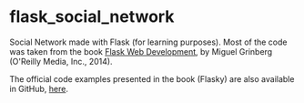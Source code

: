 # flask_social_network

Social Network made with Flask (for learning purposes). Most of the code was taken from the book [Flask Web Development](http://shop.oreilly.com/product/0636920031116.do), by Miguel Grinberg (O'Reilly Media, Inc., 2014). 

The official code examples presented in the book (Flasky) are also available in GitHub, [here](https://github.com/miguelgrinberg/flasky.git).